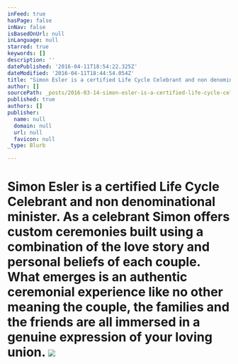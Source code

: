 ```yaml
---
inFeed: true
hasPage: false
inNav: false
isBasedOnUrl: null
inLanguage: null
starred: true
keywords: []
description: ''
datePublished: '2016-04-11T18:54:22.325Z'
dateModified: '2016-04-11T18:44:54.054Z'
title: "Simon Esler is a certified Life Cycle Celebrant and non denominational minister. As a celebrant Simon offers custom ceremonies built using a combination of the love story and personal beliefs of each couple. What emerges is an authentic ceremonial experience like no other meaning the couple, the families and the friends are all immersed in a genuine expression of your loving union.\_"
author: []
sourcePath: _posts/2016-03-14-simon-esler-is-a-certified-life-cycle-celebrant-and-non-deno.md
published: true
authors: []
publisher:
  name: null
  domain: null
  url: null
  favicon: null
_type: Blurb

---
```

# Simon Esler is a certified Life Cycle Celebrant and non denominational minister. As a celebrant Simon offers custom ceremonies built using a combination of the love story and personal beliefs of each couple. What emerges is an authentic ceremonial experience like no other meaning the couple, the families and the friends are all immersed in a genuine expression of your loving union. ![](https://the-grid-user-content.s3-us-west-2.amazonaws.com/bcc88490-ce2d-4c2b-9a96-9c8485a6be48.jpg)